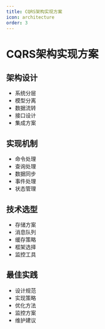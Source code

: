 ```yaml
---
title: CQRS架构实现方案
icon: architecture
order: 3
---
```


# CQRS架构实现方案

## 架构设计
- 系统分层
- 模型分离
- 数据流转
- 接口设计
- 集成方案

## 实现机制
- 命令处理
- 查询处理
- 数据同步
- 事件处理
- 状态管理

## 技术选型
- 存储方案
- 消息队列
- 缓存策略
- 框架选择
- 监控工具

## 最佳实践
- 设计规范
- 实现策略
- 优化方法
- 监控方案
- 维护建议
